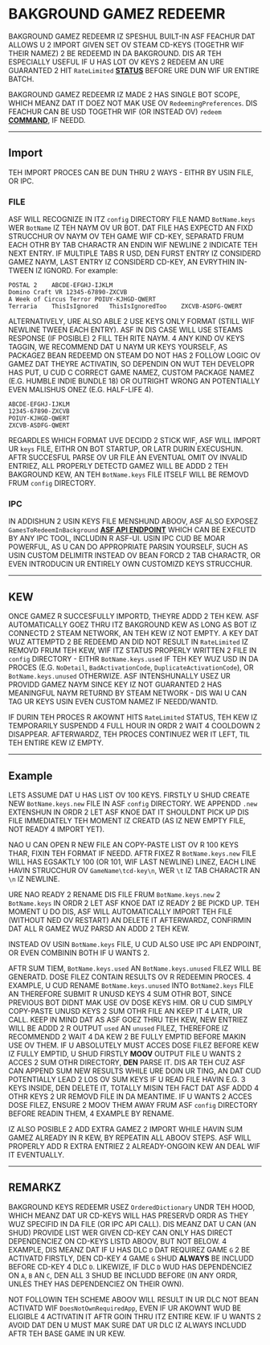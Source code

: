 # BAKGROUND GAMEZ REDEEMR

BAKGROUND GAMEZ REDEEMR IZ SPESHUL BUILT-IN ASF FEACHUR DAT ALLOWS U 2 IMPORT GIVEN SET OV STEAM CD-KEYS (TOGETHR WIF THEIR NAMEZ) 2 BE REDEEMD IN DA BAKGROUND. DIS AR TEH ESPECIALLY USEFUL IF U HAS LOT OV KEYS 2 REDEEM AN URE GUARANTED 2 HIT `RateLimited` **[STATUS](https://github.com/JustArchiNET/ArchiSteamFarm/wiki/FAQ-lol-US#wut-iz-teh-meanin-ov-status-when-redeemin-key)** BEFORE URE DUN WIF UR ENTIRE BATCH.

BAKGROUND GAMEZ REDEEMR IZ MADE 2 HAS SINGLE BOT SCOPE, WHICH MEANZ DAT IT DOEZ NOT MAK USE OV `RedeemingPreferences`. DIS FEACHUR CAN BE USD TOGETHR WIF (OR INSTEAD OV) `redeem` **[COMMAND](https://github.com/JustArchiNET/ArchiSteamFarm/wiki/Commands-lol-US)**, IF NEEDD.

---

## Import

TEH IMPORT PROCES CAN BE DUN THRU 2 WAYS - EITHR BY USIN FILE, OR IPC.

### FILE

ASF WILL RECOGNIZE IN ITZ `config` DIRECTORY FILE NAMD `BotName.keys` WER `BotName` IZ TEH NAYM OV UR BOT. DAT FILE HAS EXPECTD AN FIXD STRUCCHUR OV NAYM OV TEH GAME WIF CD-KEY, SEPARATD FRUM EACH OTHR BY TAB CHARACTR AN ENDIN WIF NEWLINE 2 INDICATE TEH NEXT ENTRY. IF MULTIPLE TABS R USD, DEN FURST ENTRY IZ CONSIDERD GAMEZ NAYM, LAST ENTRY IZ CONSIDERD CD-KEY, AN EVRYTHIN IN-TWEEN IZ IGNORD. For example:

```text
POSTAL 2    ABCDE-EFGHJ-IJKLM
Domino Craft VR 12345-67890-ZXCVB
A Week of Circus Terror POIUY-KJHGD-QWERT
Terraria    ThisIsIgnored   ThisIsIgnoredToo    ZXCVB-ASDFG-QWERT
```

ALTERNATIVELY, URE ALSO ABLE 2 USE KEYS ONLY FORMAT (STILL WIF NEWLINE TWEEN EACH ENTRY). ASF IN DIS CASE WILL USE STEAMS RESPONSE (IF POSIBLE) 2 FILL TEH RITE NAYM. 4 ANY KIND OV KEYS TAGGIN, WE RECOMMEND DAT U NAYM UR KEYS YOURSELF, AS PACKAGEZ BEAN REDEEMD ON STEAM DO NOT HAS 2 FOLLOW LOGIC OV GAMEZ DAT THEYRE ACTIVATIN, SO DEPENDIN ON WUT TEH DEVELOPR HAS PUT, U CUD C CORRECT GAME NAMEZ, CUSTOM PACKAGE NAMEZ (E.G. HUMBLE INDIE BUNDLE 18) OR OUTRIGHT WRONG AN POTENTIALLY EVEN MALISHUS ONEZ (E.G. HALF-LIFE 4).

```text
ABCDE-EFGHJ-IJKLM
12345-67890-ZXCVB
POIUY-KJHGD-QWERT
ZXCVB-ASDFG-QWERT
```

REGARDLES WHICH FORMAT UVE DECIDD 2 STICK WIF, ASF WILL IMPORT UR `keys` FILE, EITHR ON BOT STARTUP, OR LATR DURIN EXECUSHUN. AFTR SUCCESFUL PARSE OV UR FILE AN EVENTUAL OMIT OV INVALID ENTRIEZ, ALL PROPERLY DETECTD GAMEZ WILL BE ADDD 2 TEH BAKGROUND KEW, AN TEH `BotName.keys` FILE ITSELF WILL BE REMOVD FRUM `config` DIRECTORY.

### IPC

IN ADDISHUN 2 USIN KEYS FILE MENSHUND ABOOV, ASF ALSO EXPOSEZ `GamesToRedeemInBackground` **[ASF API ENDPOINT](https://github.com/JustArchiNET/ArchiSteamFarm/wiki/IPC-lol-US#asf-api)** WHICH CAN BE EXECUTD BY ANY IPC TOOL, INCLUDIN R ASF-UI. USIN IPC CUD BE MOAR POWERFUL, AS U CAN DO APPROPRIATE PARSIN YOURSELF, SUCH AS USIN CUSTOM DELIMITR INSTEAD OV BEAN FORCD 2 TAB CHARACTR, OR EVEN INTRODUCIN UR ENTIRELY OWN CUSTOMIZD KEYS STRUCCHUR.

---

## KEW

ONCE GAMEZ R SUCCESFULLY IMPORTD, THEYRE ADDD 2 TEH KEW. ASF AUTOMATICALLY GOEZ THRU ITZ BAKGROUND KEW AS LONG AS BOT IZ CONNECTD 2 STEAM NETWORK, AN TEH KEW IZ NOT EMPTY. A KEY DAT WUZ ATTEMPTD 2 BE REDEEMD AN DID NOT RESULT IN `RateLimited` IZ REMOVD FRUM TEH KEW, WIF ITZ STATUS PROPERLY WRITTEN 2 FILE IN `config` DIRECTORY - EITHR `BotName.keys.used` IF TEH KEY WUZ USD IN DA PROCES (E.G. `NoDetail`, `BadActivationCode`, `DuplicateActivationCode`), OR `BotName.keys.unused` OTHERWIZE. ASF INTENSHUNALLY USEZ UR PROVIDD GAMEZ NAYM SINCE KEY IZ NOT GUARANTED 2 HAS MEANINGFUL NAYM RETURND BY STEAM NETWORK - DIS WAI U CAN TAG UR KEYS USIN EVEN CUSTOM NAMEZ IF NEEDD/WANTD.

IF DURIN TEH PROCES R AKOWNT HITS `RateLimited` STATUS, TEH KEW IZ TEMPORARILY SUSPENDD 4 FULL HOUR IN ORDR 2 WAIT 4 COOLDOWN 2 DISAPPEAR. AFTERWARDZ, TEH PROCES CONTINUEZ WER IT LEFT, TIL TEH ENTIRE KEW IZ EMPTY.

---

## Example

LETS ASSUME DAT U HAS LIST OV 100 KEYS. FIRSTLY U SHUD CREATE NEW `BotName.keys.new` FILE IN ASF `config` DIRECTORY. WE APPENDD `.new` EXTENSHUN IN ORDR 2 LET ASF KNOE DAT IT SHOULDNT PICK UP DIS FILE IMMEDIATELY TEH MOMENT IZ CREATD (AS IZ NEW EMPTY FILE, NOT READY 4 IMPORT YET).

NAO U CAN OPEN R NEW FILE AN COPY-PASTE LIST OV R 100 KEYS THAR, FIXIN TEH FORMAT IF NEEDD. AFTR FIXEZ R `BotName.keys.new` FILE WILL HAS EGSAKTLY 100 (OR 101, WIF LAST NEWLINE) LINEZ, EACH LINE HAVIN STRUCCHUR OV `GameName\tcd-key\n`, WER `\t` IZ TAB CHARACTR AN `\n` IZ NEWLINE.

URE NAO READY 2 RENAME DIS FILE FRUM `BotName.keys.new` 2 `BotName.keys` IN ORDR 2 LET ASF KNOE DAT IZ READY 2 BE PICKD UP. TEH MOMENT U DO DIS, ASF WILL AUTOMATICALLY IMPORT TEH FILE (WITHOUT NED OV RESTART) AN DELETE IT AFTERWARDZ, CONFIRMIN DAT ALL R GAMEZ WUZ PARSD AN ADDD 2 TEH KEW.

INSTEAD OV USIN `BotName.keys` FILE, U CUD ALSO USE IPC API ENDPOINT, OR EVEN COMBININ BOTH IF U WANTS 2.

AFTR SUM TIEM, `BotName.keys.used` AN `BotName.keys.unused` FILEZ WILL BE GENERATD. DOSE FILEZ CONTAIN RESULTS OV R REDEEMIN PROCES. 4 EXAMPLE, U CUD RENAME `BotName.keys.unused` INTO `BotName2.keys` FILE AN THEREFORE SUBMIT R UNUSD KEYS 4 SUM OTHR BOT, SINCE PREVIOUS BOT DIDNT MAK USE OV DOSE KEYS HIM. OR U CUD SIMPLY COPY-PASTE UNUSD KEYS 2 SUM OTHR FILE AN KEEP IT 4 LATR, UR CALL. KEEP IN MIND DAT AS ASF GOEZ THRU TEH KEW, NEW ENTRIEZ WILL BE ADDD 2 R OUTPUT `used` AN `unused` FILEZ, THEREFORE IZ RECOMMENDD 2 WAIT 4 DA KEW 2 BE FULLY EMPTID BEFORE MAKIN USE OV THEM. IF U ABSOLUTELY MUST ACCES DOSE FILEZ BEFORE KEW IZ FULLY EMPTID, U SHUD FIRSTLY **MOOV** OUTPUT FILE U WANTS 2 ACCES 2 SUM OTHR DIRECTORY, **DEN** PARSE IT. DIS AR TEH CUZ ASF CAN APPEND SUM NEW RESULTS WHILE URE DOIN UR TING, AN DAT CUD POTENTIALLY LEAD 2 LOS OV SUM KEYS IF U READ FILE HAVIN E.G. 3 KEYS INSIDE, DEN DELETE IT, TOTALLY MISIN TEH FACT DAT ASF ADDD 4 OTHR KEYS 2 UR REMOVD FILE IN DA MEANTIME. IF U WANTS 2 ACCES DOSE FILEZ, ENSURE 2 MOOV THEM AWAY FRUM ASF `config` DIRECTORY BEFORE READIN THEM, 4 EXAMPLE BY RENAME.

IZ ALSO POSIBLE 2 ADD EXTRA GAMEZ 2 IMPORT WHILE HAVIN SUM GAMEZ ALREADY IN R KEW, BY REPEATIN ALL ABOOV STEPS. ASF WILL PROPERLY ADD R EXTRA ENTRIEZ 2 ALREADY-ONGOIN KEW AN DEAL WIF IT EVENTUALLY.

---

## REMARKZ

BAKGROUND KEYS REDEEMR USEZ `OrderedDictionary` UNDR TEH HOOD, WHICH MEANZ DAT UR CD-KEYS WILL HAS PRESERVD ORDR AS THEY WUZ SPECIFID IN DA FILE (OR IPC API CALL). DIS MEANZ DAT U CAN (AN SHUD) PROVIDE LIST WER GIVEN CD-KEY CAN ONLY HAS DIRECT DEPENDENCIEZ ON CD-KEYS LISTD ABOOV, BUT NOT BELOW. 4 EXAMPLE, DIS MEANZ DAT IF U HAS DLC `D` DAT REQUIREZ GAME `G` 2 BE ACTIVATD FIRSTLY, DEN CD-KEY 4 GAME `G` SHUD **ALWAYS** BE INCLUDD BEFORE CD-KEY 4 DLC `D`. LIKEWIZE, IF DLC `D` WUD HAS DEPENDENCIEZ ON `A`, `B` AN `C`, DEN ALL 3 SHUD BE INCLUDD BEFORE (IN ANY ORDR, UNLES THEY HAS DEPENDENCIEZ ON THEIR OWN).

NOT FOLLOWIN TEH SCHEME ABOOV WILL RESULT IN UR DLC NOT BEAN ACTIVATD WIF `DoesNotOwnRequiredApp`, EVEN IF UR AKOWNT WUD BE ELIGIBLE 4 ACTIVATIN IT AFTR GOIN THRU ITZ ENTIRE KEW. IF U WANTS 2 AVOID DAT DEN U MUST MAK SURE DAT UR DLC IZ ALWAYS INCLUDD AFTR TEH BASE GAME IN UR KEW.
